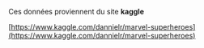 Ces données proviennent du site **kaggle**

[https://www.kaggle.com/dannielr/marvel-superheroes](https://www.kaggle.com/dannielr/marvel-superheroes)
